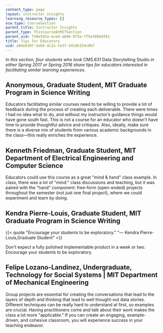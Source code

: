 ```yaml
---
content_type: page
layout: instructor_insights
learning_resource_types: []
ocw_type: CourseSection
parent_title: Instructor Insights
parent_type: ThisCourseAtMITSection
parent_uid: f30e545a-eced-a806-975a-ff5e3884df61
title: Tips for Educators
uid: a84e6307-5eb5-dc2a-fe37-5d1db154c8b7
---
```


_In this section, four students who took_ CMS.631 Data Storytelling Studio _in either Spring 2017 or Spring 2016 share tips for educators interested in facilitating similar learning experiences_.

Anonymous, Graduate Student, MIT Graduate Program in Science Writing
--------------------------------------------------------------------

Educators facilitating similar courses need to be willing to provide a lot of feedback during the process of creating each deliverable. There were times I had no idea what to do, and without my instructor’s guidance things would have gone south fast. This is not a course for an educator who doesn't have time to provide thoughtful advice and critiques. Also, ideally, make sure there is a diverse mix of students from various academic backgrounds in the class—this really enriches the experience.

Kenneth Friedman, Graduate Student, MIT Department of Electrical Engineering and Computer Science
-------------------------------------------------------------------------------------------------

Educators could use this course as a great "mind & hand" class example. In class, there was a lot of "mind:" class discussions and teaching, but it was paired with the "hand" component: free-form (open-ended) projects throughout the semester (not just one final project), where we could experiment and learn by doing.

Kendra Pierre-Louis, Graduate Student, MIT Graduate Program in Science Writing
------------------------------------------------------------------------------

{{< quote "Encourage your students to be exploratory." "— Kendra Pierre-Louis,Graduate Student" >}}

Don't expect a fully polished implementable product in a week or two. Encourage your students to be exploratory.

Felipe Lozano-Landinez, Undergraduate, Technology for Social Systems | MIT Department of Mechanical Engineering
---------------------------------------------------------------------------------------------------------------

Group projects are essential for creating the conversations that lead to the layers of depth and thinking that lead to well thought-out data stories. Different techniques can be really hard to understand at first, so examples are crucial. Having practitioners come and talk about their work makes the class a lot more "applicable." If you can create an engaging, example-driven, and cohesive classroom, you will experience success in your teaching endeavor.